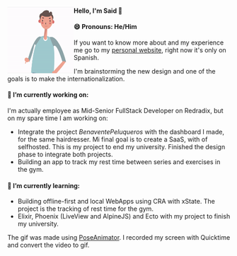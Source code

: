 #### Hello, I'm Said 👋 <img align="left" width="150" height="150" src="https://raw.githubusercontent.com/Afsoon/Afsoon/master/hello.gif?raw=true" alt="animation svg waving the hand to say hi" />
#### 😄 Pronouns: He/Him
If you want to know more about and my experience me go to my <a href="https://saidatr.dev/">personal website</a>, right now it's only on Spanish.

I'm brainstorming the new design and one of the goals is to make the internationalization.

#### 🔭 I’m currently working on:
I'm actually employee as Mid-Senior FullStack Developer on Redradix, but on my spare time I am working on:
  - Integrate the project *BenaventePeluqueros* with the dashboard I made, for the same hairdresser. Mi final goal is to create a SaaS, with of selfhosted. This is my project to end my university. Finished the design phase to integrate both projects.
  - Building an app to track my rest time between series and exercises in the gym.
#### 🌱 I’m currently learning:
- Building offline-first and local WebApps using CRA with xState. The project is the tracking of rest time for the gym.
- Elixir, Phoenix (LiveView and AlpineJS) and Ecto with my project to finish my university.

The gif was made using <a href="https://github.com/yemount/pose-animator/">PoseAnimator</a>. I recorded my screen with Quicktime and convert the video to gif.

